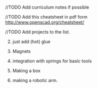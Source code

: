 
//TODO Add curriculum notes if possible


//TODO Add this cheatsheet in pdf form
http://www.openscad.org/cheatsheet/


//TODO Add projects to the list.



2. just add (hot) glue
3. Magnets
3. integration with springs for basic tools
4. Making a box


1. making a robotic arm.

